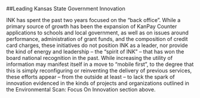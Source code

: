 ##Leading Kansas State Government Innovation

INK has spent the past two years focused on the “back office”.  While a primary source of growth has been the expansion of KanPay Counter applications to schools and local government, as well as on issues around performance, administration of grant funds, and the composition of credit card charges, these initiatives do not position INK as a leader, nor provide the kind of energy and leadership – the “spirit of INK” – that has won the board national recognition in the past.  While increasing the utility of information may manifest itself in a move to “mobile first”, to the degree that this is simply reconfiguring or reinventing the delivery of previous services, these efforts appear – from the outside at least – to lack the spark of innovation evidenced in the kinds of projects and organizations outlined in the Environmental Scan: Focus On Innovation section above.

